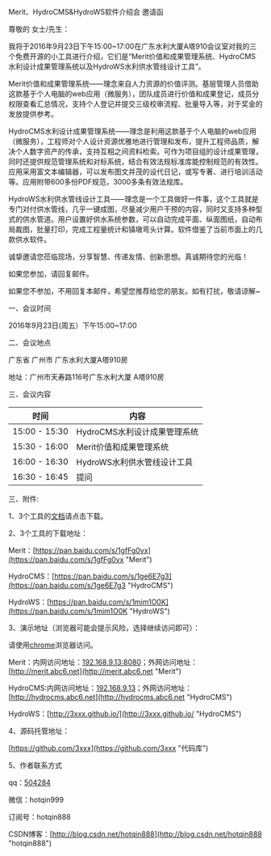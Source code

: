 Merit、HydroCMS&HydroWS软件介绍会
邀请函

尊敬的          女士/先生：

我将于2016年9月23日下午15:00~17:00在广东水利大厦A塔910会议室对我的三个免费开源的小工具进行介绍，它们是“Merit价值和成果管理系统、HydroCMS水利设计成果管理系统以及HydroWS水利供水管线设计工具”。

Merit价值和成果管理系统——理念来自人力资源的价值评测。基层管理人员借助这款基于个人电脑的web应用（微服务），团队成员进行价值和成果登记，成员分权限查看汇总情况，支持个人登记并提交三级校审流程、批量导入等，对于奖金的发放提供参考。

HydroCMS水利设计成果管理系统——理念是利用这款基于个人电脑的web应用（微服务），工程师对个人设计资源优雅地进行管理和发布，提升工程师品质，解决个人数字资产的传承，支持互相之间资料检索。可作为项目组的设计成果管理，同时还提供规范管理系统和对标系统，结合有效法规标准库能控制规范的有效性。应用采用富文本编辑器，可以发布图文并茂的设代日记，或写专著、进行培训活动等。应用附带600多份PDF规范，3000多条有效法规库。

HydroWS水利供水管线设计工具——理念是一个工具做好一件事，这个工具就是专门对付供水管线，几乎一键成图，尽量减少用户干预的内容，同时又支持多种型式的供水管道。用户设置好供水系统参数，可以自动完成平面、纵面图纸，自动布局裁图，批量打印，完成工程量统计和镇墩弯头计算。软件借鉴了当前市面上的几款供水软件。

诚挚邀请您莅临现场，分享智慧、传递友情、创新思想。真诚期待您的光临！

如果您参加，请回复邮件。

如果您不参加，不用回复本邮件，希望您推荐给您的朋友。如有打扰，敬请谅解~

一、会议时间

2016年9月23日(周五）下午15:00~17:00

二、会议地点

广东省  广州市 广东水利大厦A塔910房

地址：广州市天寿路116号广东水利大厦 A塔910房

三、会议内容

<table>
<thead>
<tr>
  <th>时间</th>
  <th>内容</th>
</tr>
</thead>
<tbody>
<tr>
  <td>15:00 - 15:30</td>
  <td>HydroCMS水利设计成果管理系统</td>
</tr>
<tr>
  <td>15:30 - 16:00</td>
  <td>Merit价值和成果管理系统</td>
</tr>
<tr>
  <td>16:00 - 16:30</td>
  <td>HydroWS水利供水管线设计工具</td>
</tr>
<tr>
  <td>16:30 - 16:45</td>
  <td>提问</td>
</tr>
</tbody>
</table>

三、附件:

1、3个工具的[文档](http://192.168.9.13/topic/view_b/514 "软件文档")请点击下载。

2、3个工具的下载地址：

Merit：[https://pan.baidu.com/s/1gfFg0vx](https://pan.baidu.com/s/1gfFg0vx "Merit")

HydroCMS：[https://pan.baidu.com/s/1ge6E7g3](https://pan.baidu.com/s/1ge6E7g3 "HydroCMS")

HydroWS：[https://pan.baidu.com/s/1mim1O0K](https://pan.baidu.com/s/1mim1O0K "HydroWS")

3、演示地址（浏览器可能会提示风险，选择继续访问即可）：

请使用[chrome](http://192.168.9.13/topic/view_b/446 "chrome")浏览器访问。

Merit：内网访问地址：[192.168.9.13:8080](http://192.168.9.13:8080 "Merit")；外网访问地址：[http://merit.abc6.net](http://merit.abc6.net "Merit")

HydroCMS:内网访问地址：[192.168.9.13](http://192.168.9.13 "HydroCMS")；外网访问地址：[http://hydrocms.abc6.net](http://hydrocms.abc6.net "HydroCMS")

HydroWS：[http://3xxx.github.io/](http://3xxx.github.io/ "HydroCMS")

4、源码托管地址：

[https://github.com/3xxx](https://github.com/3xxx "代码库")

5、作者联系方式

qq：[504284](http://user.qzone.qq.com/504284/main "QZONE")

微信：hotqin999

订阅号：hotqin888

CSDN博客：[http://blog.csdn.net/hotqin888](http://blog.csdn.net/hotqin888 "hotqin888")					
					
